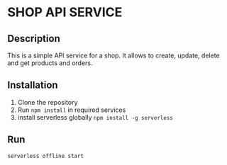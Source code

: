 # SHOP API SERVICE

## Description
This is a simple API service for a shop. It allows to create, update, delete and get products and orders.

## Installation
1. Clone the repository
2. Run `npm install` in required services
3. install serverless globally `npm install -g serverless`

## Run
`serverless offline start`